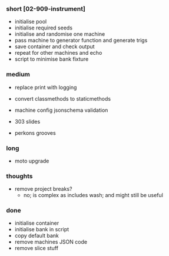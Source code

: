 ### short [02-909-instrument]

- initialise pool 
- initialise required seeds 
- initialise and randomise one machine 
- pass machine to generator function and generate trigs
- save container and check output 
- repeat for other machines and echo 
- script to minimise bank fixture

### medium

- replace print with logging
- convert classmethods to staticmethods
- machine config jsonschema validation

- 303 slides
- perkons grooves
 
### long

- moto upgrade

### thoughts

- remove project breaks?
  - no; is complex as includes wash; and might still be useful

### done

- initialise container
- initialise bank in script
- copy default bank
- remove machines JSON code
- remove slice stuff

